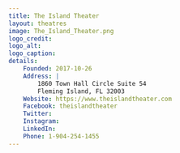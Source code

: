 ```yaml
---
title: The Island Theater
layout: theatres
image: The_Island_Theater.png
logo_credit:
logo_alt:
logo_caption:
details:
    Founded: 2017-10-26
    Address: |
        1860 Town Hall Circle Suite 54
        Fleming Island, FL 32003
    Website: https://www.theislandtheater.com
    Facebook: theislandtheater
    Twitter: 
    Instagram: 
    LinkedIn: 
    Phone: 1-904-254-1455
---
```

